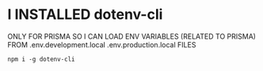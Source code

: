 # I INSTALLED dotenv-cli

ONLY FOR PRISMA SO I CAN LOAD ENV VARIABLES (RELATED TO PRISMA) FROM .env.development.local .env.production.local FILES

```
npm i -g dotenv-cli
```